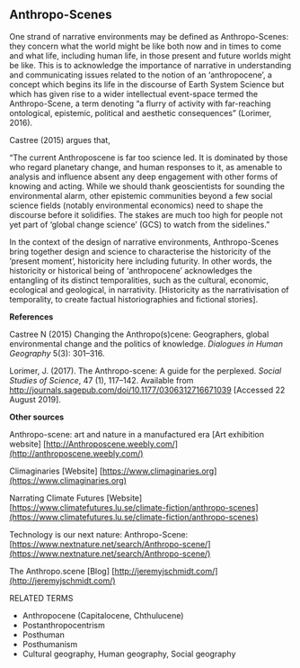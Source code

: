 ## Anthropo-Scenes

One strand of narrative environments may be defined as Anthropo-Scenes: they concern what the world might be like both now and in times to come and what life, including human life, in those present and future worlds might be like. This is to acknowledge the importance of narrative in understanding and communicating issues related to the notion of an ‘anthropocene’, a concept which begins its life in the discourse of Earth System Science but which has given rise to a wider intellectual event-space termed the Anthropo-Scene, a term denoting “a flurry of activity with far-reaching ontological, epistemic, political and aesthetic consequences” (Lorimer, 2016).

Castree (2015) argues that,

“The current Anthroposcene is far too science led. It is dominated by those who regard planetary change, and human responses to it, as amenable to analysis and influence absent any deep engagement with other forms of knowing and acting. While we should thank geoscientists for sounding the environmental alarm, other epistemic communities beyond a few social science fields (notably environmental economics) need to shape the discourse before it solidifies. The stakes are much too high for people not yet part of ‘global change science’ (GCS) to watch from the sidelines.”

In the context of the design of narrative environments, Anthropo-Scenes bring together design and science to characterise the historicity of the ’present moment’, historicity here including futurity. In other words, the historicity or historical being of ‘anthropocene’ acknowledges the entangling of its distinct temporalities, such as the cultural, economic, ecological and geological, in narrativity. [Historicity as the narrativisation of temporality, to create factual historiographies and fictional stories].

**References**

Castree N (2015) Changing the Anthropo(s)cene: Geographers, global environmental change and the politics of knowledge. _Dialogues in Human Geography_ 5(3): 301–316.

Lorimer, J. (2017). The Anthropo-scene: A guide for the perplexed. _Social Studies of Science_, 47 (1), 117–142\. Available from http://journals.sagepub.com/doi/10.1177/0306312716671039 [Accessed 22 August 2019].

**Other sources**

Anthropo-scene: art and nature in a manufactured era [Art exhibition website] [http://Anthroposcene.weebly.com/](http://anthroposcene.weebly.com/)<span class="Apple-converted-space"></span>

Climaginaries [Website] [https://www.climaginaries.org](https://www.climaginaries.org)

Narrating Climate Futures [Website] [https://www.climatefutures.lu.se/climate-fiction/anthropo-scenes](https://www.climatefutures.lu.se/climate-fiction/anthropo-scenes)

Technology is our next nature: Anthropo-Scene: [https://www.nextnature.net/search/Anthropo-scene/](https://www.nextnature.net/search/Anthropo-scene/)<span class="Apple-converted-space"></span>

The Anthropo.scene [Blog] [http://jeremyjschmidt.com/](http://jeremyjschmidt.com/)

RELATED TERMS

* Anthropocene (Capitalocene, Chthulucene)
* Postanthropocentrism
* Posthuman
* Posthumanism
* Cultural geography, Human geography, Social geography


